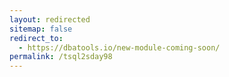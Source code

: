 ```yaml
---
layout: redirected
sitemap: false
redirect_to:
  - https://dbatools.io/new-module-coming-soon/
permalink: /tsql2sday98
---
```

